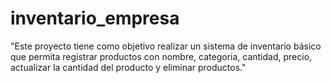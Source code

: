# inventario_empresa

"Este proyecto tiene como objetivo realizar un sistema de inventario básico que permita registrar productos con nombre, categoria, cantidad, precio, actualizar la cantidad del producto y eliminar productos."

